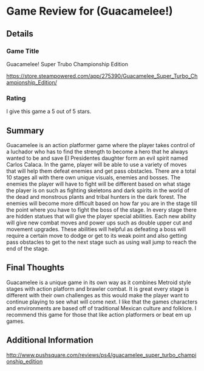 # Game Review for (Guacamelee!)

## Details

### Game Title
Guacamelee! Super Trubo Championship Edition

https://store.steampowered.com/app/275390/Guacamelee_Super_Turbo_Championship_Edition/

### Rating
I give this game a 5 out of 5 stars.

## Summary
Guacamelee is an action platformer game where the player takes control of a luchador who has to find the strength to become a hero that he always wanted to be and save El Presidentes daughter form an evil spirit named Carlos Calaca. In the game, player will be able to use a variety of moves that will help them defeat enemies and get pass obstacles.
There are a total 10 stages all with there own unique visuals, enemies and bosses. The enemies the player will have to fight will be different based on what stage the player is on such as fighting skeletons and dark spirits in the world of the dead and monstrous plants and tribal hunters in the dark forest. The enemies will become more difficult based on how far you are in the stage till the point where you have to fight the boss of the stage.
In every stage there are hidden statues that will give the player special abilities. Each new ability will give new combat moves and power ups such as double upper cut and movement upgrades. These abilities will helpful as defeating a boss will require a certain move to dodge or get to its weak point and also getting pass obstacles to get to the next stage such as using wall jump to reach the end of the stage.


## Final Thoughts
Guacamelee is a unique game in its own way as it combines Metroid style stages with action platform and brawler combat. It is great every stage is different with their own challenges as this would make the player want to continue playing to see what will come next. I like that the games characters and environments are based off of traditional Mexican culture and folklore. I recommend this game for those that like action platformers or beat em up games.
## Additional Information
http://www.pushsquare.com/reviews/ps4/guacamelee_super_turbo_championship_edition
